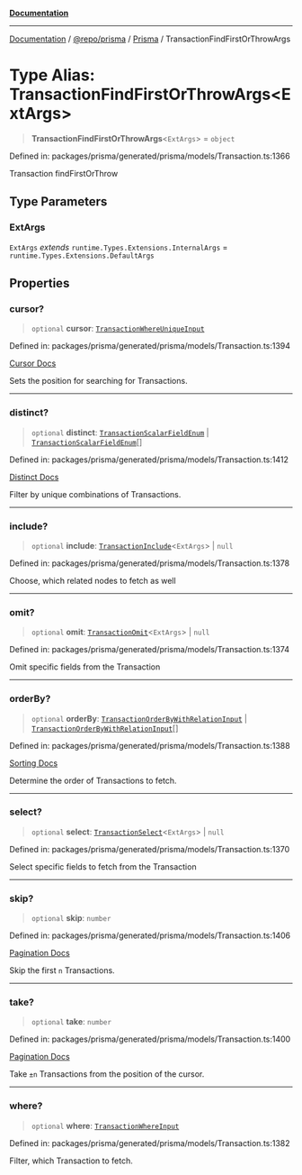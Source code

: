 [**Documentation**](../../../../../README.md)

***

[Documentation](../../../../../README.md) / [@repo/prisma](../../../README.md) / [Prisma](../README.md) / TransactionFindFirstOrThrowArgs

# Type Alias: TransactionFindFirstOrThrowArgs\<ExtArgs\>

> **TransactionFindFirstOrThrowArgs**\<`ExtArgs`\> = `object`

Defined in: packages/prisma/generated/prisma/models/Transaction.ts:1366

Transaction findFirstOrThrow

## Type Parameters

### ExtArgs

`ExtArgs` *extends* `runtime.Types.Extensions.InternalArgs` = `runtime.Types.Extensions.DefaultArgs`

## Properties

### cursor?

> `optional` **cursor**: [`TransactionWhereUniqueInput`](TransactionWhereUniqueInput.md)

Defined in: packages/prisma/generated/prisma/models/Transaction.ts:1394

[Cursor Docs](https://www.prisma.io/docs/concepts/components/prisma-client/pagination#cursor-based-pagination)

Sets the position for searching for Transactions.

***

### distinct?

> `optional` **distinct**: [`TransactionScalarFieldEnum`](TransactionScalarFieldEnum.md) \| [`TransactionScalarFieldEnum`](TransactionScalarFieldEnum.md)[]

Defined in: packages/prisma/generated/prisma/models/Transaction.ts:1412

[Distinct Docs](https://www.prisma.io/docs/concepts/components/prisma-client/distinct)

Filter by unique combinations of Transactions.

***

### include?

> `optional` **include**: [`TransactionInclude`](TransactionInclude.md)\<`ExtArgs`\> \| `null`

Defined in: packages/prisma/generated/prisma/models/Transaction.ts:1378

Choose, which related nodes to fetch as well

***

### omit?

> `optional` **omit**: [`TransactionOmit`](TransactionOmit.md)\<`ExtArgs`\> \| `null`

Defined in: packages/prisma/generated/prisma/models/Transaction.ts:1374

Omit specific fields from the Transaction

***

### orderBy?

> `optional` **orderBy**: [`TransactionOrderByWithRelationInput`](TransactionOrderByWithRelationInput.md) \| [`TransactionOrderByWithRelationInput`](TransactionOrderByWithRelationInput.md)[]

Defined in: packages/prisma/generated/prisma/models/Transaction.ts:1388

[Sorting Docs](https://www.prisma.io/docs/concepts/components/prisma-client/sorting)

Determine the order of Transactions to fetch.

***

### select?

> `optional` **select**: [`TransactionSelect`](TransactionSelect.md)\<`ExtArgs`\> \| `null`

Defined in: packages/prisma/generated/prisma/models/Transaction.ts:1370

Select specific fields to fetch from the Transaction

***

### skip?

> `optional` **skip**: `number`

Defined in: packages/prisma/generated/prisma/models/Transaction.ts:1406

[Pagination Docs](https://www.prisma.io/docs/concepts/components/prisma-client/pagination)

Skip the first `n` Transactions.

***

### take?

> `optional` **take**: `number`

Defined in: packages/prisma/generated/prisma/models/Transaction.ts:1400

[Pagination Docs](https://www.prisma.io/docs/concepts/components/prisma-client/pagination)

Take `±n` Transactions from the position of the cursor.

***

### where?

> `optional` **where**: [`TransactionWhereInput`](TransactionWhereInput.md)

Defined in: packages/prisma/generated/prisma/models/Transaction.ts:1382

Filter, which Transaction to fetch.
